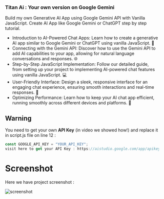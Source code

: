 ### Titan Ai : Your own version on Google Gemini

Build my own Generative AI App using Google Gemini API with Vanilla JavaScript. Create AI App like Google Gemini or ChatGPT step by step tutorial.

- Introduction to AI-Powered Chat Apps: Learn how to create a generative AI app similar to Google Gemini or ChatGPT using vanilla JavaScript. 🤖
- Connecting with the Gemini API: Discover how to use the Gemini API to add AI capabilities to your app, allowing for natural language conversations and responses. 🌐
- Step-by-Step JavaScript Implementation: Follow our detailed guide, from setting up your project to implementing AI-powered chat features using vanilla JavaScript. 💻
- User-Friendly Interface: Design a sleek, responsive interface for an engaging chat experience, ensuring smooth interactions and real-time responses. 🌟
- Optimizing Performance: Learn how to keep your AI chat app efficient, running smoothly across different devices and platforms. 📱

## Warning

You need to get your own **API Key** (in video we showed how!) and replace it in script.js file on line 12 :

```javascript
const GOOGLE_API_KEY = "YOUR_API_KEY";
visit here to get your API Key : https://aistudio.google.com/app/apikey?_gl=1*8calfx*_ga*NjQwODU4MTE2LjE3MzE2NzI1Njk.*_ga_P1DBVKWT6V*MTczMTY3NDgzNy4yLjEuMTczMTY3NDg1NC40My4wLjQwNDU2MjI0MQ..
```

# Screenshot

Here we have project screenshot :

![screenshot](https://github.com/user-attachments/assets/8ac56d86-e832-4d8c-b50d-fcef662d82e4)

